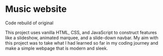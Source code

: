 # Music website 
Code rebuild of original


This project uses vanilla HTML, CSS, and JavaScript to construct features like a slideshow, animated marquee, and a slide-down navbar. My aim with this project was to take what I had learned so far in my coding journey and make a simple webpage that is modern and sleek.
